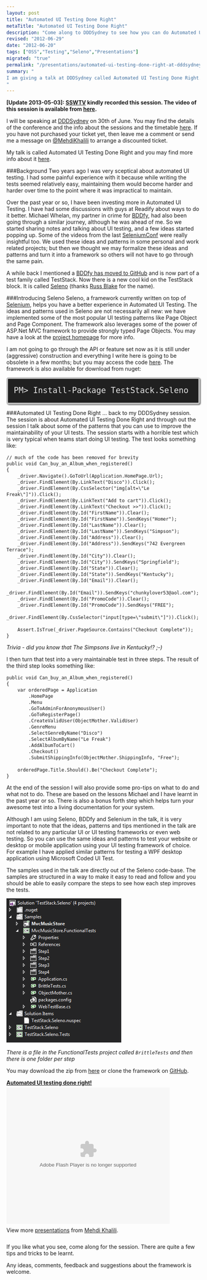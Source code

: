 ```yaml
--- 
layout: post
title: "Automated UI Testing Done Right"
metaTitle: "Automated UI Testing Done Right"
description: "Come along to DDDSydney to see how you can do Automated UI Testing Done Right"
revised: "2012-06-29"
date: "2012-06-20"
tags: ["OSS","Testing","Seleno","Presentations"]
migrated: "true"
permalink: "/presentations/automated-ui-testing-done-right-at-dddsydney"
summary: "
I am giving a talk at DDDSydney called Automated UI Testing Done Right. Come along to see how you can make your UI tests easier to write and maintain
"
---
```


**[Update 2013-05-03]: [SSWTV](http://tv.ssw.com/) kindly recorded this session. The video of this session is available from [here](http://tv.ssw.com/3444/ddd-sydney-2012-mehdi-khalili-automated-ui-testing-done-right).**

I will be speaking at [DDDSydney][1] on 30th of June. You may find the details of the conference and the info about the sessions and the timetable [here][2]. If you have not purchased your ticket yet, then leave me a comment or send me a message on [@MehdiKhalili][3] to arrange a discounted ticket.

My talk is called Automated UI Testing Done Right and you may find more info about it [here][4]. 

###Background
Two years ago I was very sceptical about automated UI testing. I had some painful experience with it because while writing the tests seemed relatively easy, maintaining them would become harder and harder over time to the point where it was impractical to maintain.

Over the past year or so, I have been investing more in Automated UI Testing. I have had some discussions with guys at Readify about ways to do it better. Michael Whelan, my partner in crime for [BDDfy][5], had also been going through a similar journey, although he was ahead of me. So we started sharing notes and talking about UI testing, and a few ideas started popping up. Some of the videos from the last [SeleniumConf][6] were really insightful too. We used these ideas and patterns in some personal and work related projects; but then we thought we may formalize these ideas and patterns and turn it into a framework so others will not have to go through the same pain. 

A while back I mentioned a [BDDfy has moved to GitHub][7] and is now part of a test family called TestStack. Now there is a new cool kid on the TestStack block. It is called [Seleno][8] (thanks [Russ Blake][9] for the name).

###Introducing Seleno
Seleno, a framework currently written on top of [Selenium][10], helps you have a better experience in Automated UI Testing. The ideas and patterns used in Seleno are not necessarily all new: we have implemented some of the most popular UI testing patterns like Page Object and Page Component. The framework also leverages some of the power of ASP.Net MVC framework to provide strongly typed Page Objects. You may have a look at the [project homepage][11] for more info.

I am not going to go through the API or feature set now as it is still under (aggressive) construction and everything I write here is going to be obsolete in a few months; but you may access the code [here][12]. The framework is also available for download from nuget:

<code style="background-color: #202020;border: 4px solid silver;border-radius: 5px;-moz-border-radius: 5px;-webkit-border-radius: 5px;box-shadow: 2px 2px 3px #6e6e6e;color: #E2E2E2;display: block;font: 1.5em 'andale mono', 'lucida console', monospace;line-height: 1.5em;overflow: auto;padding: 15px;
">PM&gt; Install-Package TestStack.Seleno
</code>

###Automated UI Testing Done Right
... back to my DDDSydney session. The session is about Automated UI Testing Done Right and through out the session I talk about some of the patterns that you can use to improve the maintainability of your UI tests. The session starts with a horrible test which is very typical when teams start doing UI testing. The test looks something like:

    // much of the code has been removed for brevity
    public void Can_buy_an_Album_when_registered()
    {
        _driver.Navigate().GoToUrl(Application.HomePage.Url);
        _driver.FindElement(By.LinkText("Disco")).Click();
        _driver.FindElement(By.CssSelector("img[alt=\"Le Freak\"]")).Click();
        _driver.FindElement(By.LinkText("Add to cart")).Click();
        _driver.FindElement(By.LinkText("Checkout >>")).Click();
        _driver.FindElement(By.Id("FirstName")).Clear();
        _driver.FindElement(By.Id("FirstName")).SendKeys("Homer");
        _driver.FindElement(By.Id("LastName")).Clear();
        _driver.FindElement(By.Id("LastName")).SendKeys("Simpson");
        _driver.FindElement(By.Id("Address")).Clear();
        _driver.FindElement(By.Id("Address")).SendKeys("742 Evergreen Terrace");
        _driver.FindElement(By.Id("City")).Clear();
        _driver.FindElement(By.Id("City")).SendKeys("Springfield");
        _driver.FindElement(By.Id("State")).Clear();
        _driver.FindElement(By.Id("State")).SendKeys("Kentucky");
        _driver.FindElement(By.Id("Email")).Clear();
        _driver.FindElement(By.Id("Email")).SendKeys("chunkylover53@aol.com");
        _driver.FindElement(By.Id("PromoCode")).Clear();
        _driver.FindElement(By.Id("PromoCode")).SendKeys("FREE");
        _driver.FindElement(By.CssSelector("input[type=\"submit\"]")).Click();
    
        Assert.IsTrue(_driver.PageSource.Contains("Checkout Complete"));
    }

*Trivia - did you know that The Simpsons live in Kentucky!? ;-)*

I then turn that test into a very maintainable test in three steps. The result of the third step looks something like:

    public void Can_buy_an_Album_when_registered()
    {
        var orderedPage = Application
            .HomePage
            .Menu
            .GoToAdminForAnonymousUser()
            .GoToRegisterPage()
            .CreateValidUser(ObjectMother.ValidUser)
            .GenreMenu
            .SelectGenreByName("Disco")
            .SelectAlbumByName("Le Freak")
            .AddAlbumToCart()
            .Checkout()
            .SubmitShippingInfo(ObjectMother.ShippingInfo, "Free");
    
        orderedPage.Title.Should().Be("Checkout Complete");
    }

At the end of the session I will also provide some pro-tips on what to do and what not to do. These are based on the lessons Michael and I have learnt in the past year or so. There is also a bonus forth step which helps turn your awesome test into a living documentation for your system. 

Although I am using Seleno, BDDfy and Selenium in the talk, it is very important to note that the ideas, patterns and tips mentioned in the talk are not related to any particular UI or UI testing frameworks or even web testing. So you can use the same ideas and patterns to test your website or desktop or mobile application using your UI testing framework of choice. For example I have applied similar patterns for testing a WPF desktop application using Microsoft Coded UI Test.

The samples used in the talk are directly out of the Seleno code-base. The samples are structured in a way to make it easy to read and follow and you should be able to easily compare the steps to see how each step improves the tests. 

![Screenshot of the solution structure with step folders][13]

*There is a file in the FunctionalTests project called `BrittleTests` and then there is one folder per step* 

You may download the zip from [here][14] or clone the framework on [GitHub][15]. 

<div style="width:425px" id="__ss_13493067"><strong style="display:block;margin:12px 0 4px"><a href="http://www.slideshare.net/MehdiKhalili/automated-ui-testing-done-right-13493067" title="Automated UI testing done right!">Automated UI testing done right!</a></strong><object id="__sse13493067" width="425" height="355"><param name="movie" value="http://static.slidesharecdn.com/swf/ssplayer2.swf?doc=auit-120629055816-phpapp01&stripped_title=automated-ui-testing-done-right-13493067&userName=MehdiKhalili" /><param name="allowFullScreen" value="true"/><param name="allowScriptAccess" value="always"/><param name="wmode" value="transparent"/><embed name="__sse13493067" src="http://static.slidesharecdn.com/swf/ssplayer2.swf?doc=auit-120629055816-phpapp01&stripped_title=automated-ui-testing-done-right-13493067&userName=MehdiKhalili" type="application/x-shockwave-flash" allowscriptaccess="always" allowfullscreen="true" wmode="transparent" width="425" height="355"></embed></object><div style="padding:5px 0 12px">View more <a href="http://www.slideshare.net/">presentations</a> from <a href="http://www.slideshare.net/MehdiKhalili">Mehdi Khalili</a>.</div></div>

If you like what you see, come along for the session. There are quite a few tips and tricks to be learnt.

Any ideas, comments, feedback and suggestions about the framework is welcome. 


  [1]: http://www.eventbrite.com/event/3366694875
  [2]: http://lanyrd.com/2012/dddsydney/schedule/
  [3]: https://twitter.com/#!/MehdiKhalili
  [4]: http://lanyrd.com/2012/dddsydney/strqy/
  [5]: http://teststack.github.com/TestStack.BDDfy/
  [6]: http://www.seleniumconf.org/
  [7]: /bddify-moved-to-github-and-renamed-to-teststack-bddfy
  [8]: http://teststack.github.com/TestStack.Seleno/
  [9]: http://www.linkedin.com/in/russblake
  [10]: http://seleniumhq.org/
  [11]: http://teststack.github.com/TestStack.Seleno/
  [12]: https://github.com/TestStack/TestStack.Seleno
  [13]: /get/DDDSydney/Seleno.png
  [14]: https://github.com/TestStack/TestStack.Seleno/zipball/master
  [15]: https://github.com/TestStack/TestStack.Seleno
